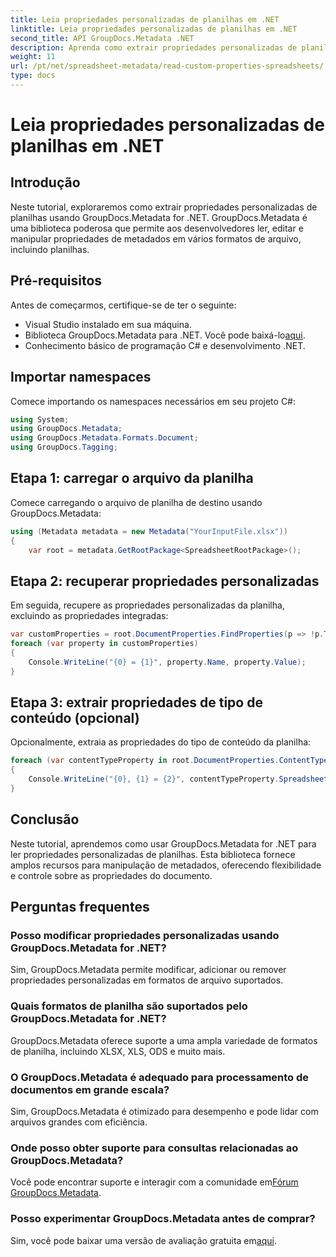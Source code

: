 ```yaml
---
title: Leia propriedades personalizadas de planilhas em .NET
linktitle: Leia propriedades personalizadas de planilhas em .NET
second_title: API GroupDocs.Metadata .NET
description: Aprenda como extrair propriedades personalizadas de planilhas usando GroupDocs.Metadata for .NET. Aprimore a manipulação de metadados em seus aplicativos .NET.
weight: 11
url: /pt/net/spreadsheet-metadata/read-custom-properties-spreadsheets/
type: docs
---
```

# Leia propriedades personalizadas de planilhas em .NET

## Introdução
Neste tutorial, exploraremos como extrair propriedades personalizadas de planilhas usando GroupDocs.Metadata for .NET. GroupDocs.Metadata é uma biblioteca poderosa que permite aos desenvolvedores ler, editar e manipular propriedades de metadados em vários formatos de arquivo, incluindo planilhas.
## Pré-requisitos
Antes de começarmos, certifique-se de ter o seguinte:
- Visual Studio instalado em sua máquina.
-  Biblioteca GroupDocs.Metadata para .NET. Você pode baixá-lo[aqui](https://releases.groupdocs.com/metadata/net/).
- Conhecimento básico de programação C# e desenvolvimento .NET.

## Importar namespaces
Comece importando os namespaces necessários em seu projeto C#:
```csharp
using System;
using GroupDocs.Metadata;
using GroupDocs.Metadata.Formats.Document;
using GroupDocs.Tagging;
```
## Etapa 1: carregar o arquivo da planilha
Comece carregando o arquivo de planilha de destino usando GroupDocs.Metadata:
```csharp
using (Metadata metadata = new Metadata("YourInputFile.xlsx"))
{
    var root = metadata.GetRootPackage<SpreadsheetRootPackage>();
```
## Etapa 2: recuperar propriedades personalizadas
Em seguida, recupere as propriedades personalizadas da planilha, excluindo as propriedades integradas:
```csharp
var customProperties = root.DocumentProperties.FindProperties(p => !p.Tags.Contains(Tags.Document.BuiltIn));
foreach (var property in customProperties)
{
    Console.WriteLine("{0} = {1}", property.Name, property.Value);
}
```
## Etapa 3: extrair propriedades de tipo de conteúdo (opcional)
Opcionalmente, extraia as propriedades do tipo de conteúdo da planilha:
```csharp
foreach (var contentTypeProperty in root.DocumentProperties.ContentTypeProperties.ToList())
{
    Console.WriteLine("{0}, {1} = {2}", contentTypeProperty.SpreadsheetPropertyType, contentTypeProperty.Name, contentTypeProperty.SpreadsheetPropertyValue);
}
```

## Conclusão
Neste tutorial, aprendemos como usar GroupDocs.Metadata for .NET para ler propriedades personalizadas de planilhas. Esta biblioteca fornece amplos recursos para manipulação de metadados, oferecendo flexibilidade e controle sobre as propriedades do documento.

## Perguntas frequentes
### Posso modificar propriedades personalizadas usando GroupDocs.Metadata for .NET?
Sim, GroupDocs.Metadata permite modificar, adicionar ou remover propriedades personalizadas em formatos de arquivo suportados.
### Quais formatos de planilha são suportados pelo GroupDocs.Metadata for .NET?
GroupDocs.Metadata oferece suporte a uma ampla variedade de formatos de planilha, incluindo XLSX, XLS, ODS e muito mais.
### O GroupDocs.Metadata é adequado para processamento de documentos em grande escala?
Sim, GroupDocs.Metadata é otimizado para desempenho e pode lidar com arquivos grandes com eficiência.
### Onde posso obter suporte para consultas relacionadas ao GroupDocs.Metadata?
 Você pode encontrar suporte e interagir com a comunidade em[Fórum GroupDocs.Metadata](https://forum.groupdocs.com/c/metadata/14).
### Posso experimentar GroupDocs.Metadata antes de comprar?
 Sim, você pode baixar uma versão de avaliação gratuita em[aqui](https://releases.groupdocs.com/).